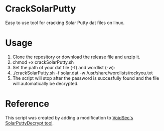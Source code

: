 # CrackSolarPutty
Easy to use tool for cracking Solar Putty dat files on linux.

# Usage
1. Clone the repository or download the release file and unzip it.
2. chmod +x crackSolarPutty.sh
3. Set the path of your dat file (-f) and wordlist (-w):
4. ./crackSolarPutty.sh -f solar.dat -w /usr/share/wordlists/rockyou.txt
5. The script will stop after the password is succesfully found and the file will automatically be decrypted.

# Reference
This script was created by adding a modification to [VoidSec's SolarPuttyDecrypt tool](https://github.com/VoidSec/SolarPuttyDecrypt).
